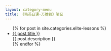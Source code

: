 ```yaml
---
layout: category-menu
title: 《精英日课·万维钢》笔记
---
```

<head>
  <meta name="google-adsense-account" content="ca-pub-1467729400140451">
  <script async src="https://pagead2.googlesyndication.com/pagead/js/adsbygoogle.js?client=ca-pub-1467729400140451"
     crossorigin="anonymous"></script>
</head>
<div class="index-content">
      <ul class="artical-list">
        {% for post in site.categories.elite-lessons %}
        <li>
          <a href="{{ post.url }}" class="title">{{ post.title }}</a>
          <div class="title-desc">{{ post.description }}</div>
        </li>
        {% endfor %}
      </ul>
</div>